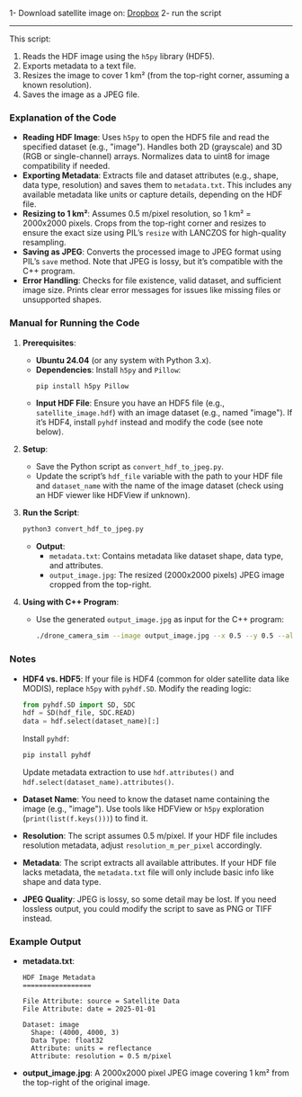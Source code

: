 
1- Download satellite image on: [Dropbox]([https://...](https://www.dropbox.com/scl/fi/go1o1o2ms2ukvx7yenrpw/MOD02QKM.A2024249.0835.061.2024249191823.hdf?rlkey=2jjhxvc9ybygni5nnkyn86spr&st=znb37106&dl=0))
2- run the script

----


This script:
1. Reads the HDF image using the `h5py` library (HDF5).
2. Exports metadata to a text file.
3. Resizes the image to cover 1 km² (from the top-right corner, assuming a known resolution).
4. Saves the image as a JPEG file.


### Explanation of the Code
- **Reading HDF Image**: Uses `h5py` to open the HDF5 file and read the specified dataset (e.g., "image"). Handles both 2D (grayscale) and 3D (RGB or single-channel) arrays. Normalizes data to uint8 for image compatibility if needed.
- **Exporting Metadata**: Extracts file and dataset attributes (e.g., shape, data type, resolution) and saves them to `metadata.txt`. This includes any available metadata like units or capture details, depending on the HDF file.
- **Resizing to 1 km²**: Assumes 0.5 m/pixel resolution, so 1 km² = 2000x2000 pixels. Crops from the top-right corner and resizes to ensure the exact size using PIL’s `resize` with LANCZOS for high-quality resampling.
- **Saving as JPEG**: Converts the processed image to JPEG format using PIL’s `save` method. Note that JPEG is lossy, but it’s compatible with the C++ program.
- **Error Handling**: Checks for file existence, valid dataset, and sufficient image size. Prints clear error messages for issues like missing files or unsupported shapes.

### Manual for Running the Code
1. **Prerequisites**:
   - **Ubuntu 24.04** (or any system with Python 3.x).
   - **Dependencies**: Install `h5py` and `Pillow`:
     ```bash
     pip install h5py Pillow
     ```
   - **Input HDF File**: Ensure you have an HDF5 file (e.g., `satellite_image.hdf`) with an image dataset (e.g., named "image"). If it’s HDF4, install `pyhdf` instead and modify the code (see note below).

2. **Setup**:
   - Save the Python script as `convert_hdf_to_jpeg.py`.
   - Update the script’s `hdf_file` variable with the path to your HDF file and `dataset_name` with the name of the image dataset (check using an HDF viewer like HDFView if unknown).

3. **Run the Script**:
   ```bash
   python3 convert_hdf_to_jpeg.py
   ```
   - **Output**:
     - `metadata.txt`: Contains metadata like dataset shape, data type, and attributes.
     - `output_image.jpg`: The resized (2000x2000 pixels) JPEG image cropped from the top-right.

4. **Using with C++ Program**:
   - Use the generated `output_image.jpg` as input for the C++ program:
     ```bash
     ./drone_camera_sim --image output_image.jpg --x 0.5 --y 0.5 --altitude 100 --tilt 30 --output drone_output.png
     ```

### Notes
- **HDF4 vs. HDF5**: If your file is HDF4 (common for older satellite data like MODIS), replace `h5py` with `pyhdf.SD`. Modify the reading logic:
  ```python
  from pyhdf.SD import SD, SDC
  hdf = SD(hdf_file, SDC.READ)
  data = hdf.select(dataset_name)[:]
  ```
  Install `pyhdf`:
  ```bash
  pip install pyhdf
  ```
  Update metadata extraction to use `hdf.attributes()` and `hdf.select(dataset_name).attributes()`.

- **Dataset Name**: You need to know the dataset name containing the image (e.g., "image"). Use tools like HDFView or `h5py` exploration (`print(list(f.keys()))`) to find it.
- **Resolution**: The script assumes 0.5 m/pixel. If your HDF file includes resolution metadata, adjust `resolution_m_per_pixel` accordingly.
- **Metadata**: The script extracts all available attributes. If your HDF file lacks metadata, the `metadata.txt` file will only include basic info like shape and data type.
- **JPEG Quality**: JPEG is lossy, so some detail may be lost. If you need lossless output, you could modify the script to save as PNG or TIFF instead.

### Example Output
- **metadata.txt**:
  ```
  HDF Image Metadata
  =================

  File Attribute: source = Satellite Data
  File Attribute: date = 2025-01-01

  Dataset: image
    Shape: (4000, 4000, 3)
    Data Type: float32
    Attribute: units = reflectance
    Attribute: resolution = 0.5 m/pixel
  ```
- **output_image.jpg**: A 2000x2000 pixel JPEG image covering 1 km² from the top-right of the original image.

